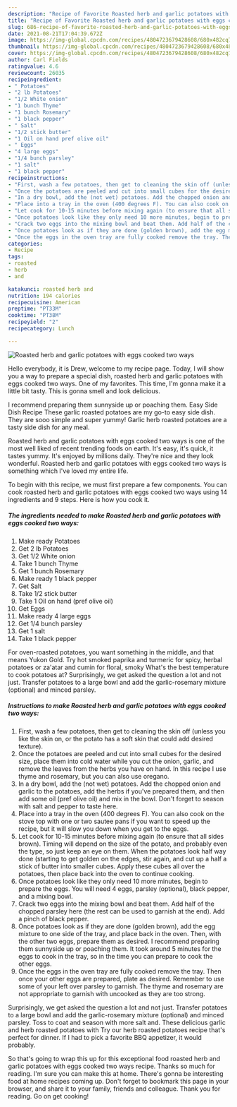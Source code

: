 ```yaml
---
description: "Recipe of Favorite Roasted herb and garlic potatoes with eggs cooked two ways"
title: "Recipe of Favorite Roasted herb and garlic potatoes with eggs cooked two ways"
slug: 686-recipe-of-favorite-roasted-herb-and-garlic-potatoes-with-eggs-cooked-two-ways
date: 2021-08-21T17:04:39.672Z
image: https://img-global.cpcdn.com/recipes/4804723679428608/680x482cq70/roasted-herb-and-garlic-potatoes-with-eggs-cooked-two-ways-recipe-main-photo.jpg
thumbnail: https://img-global.cpcdn.com/recipes/4804723679428608/680x482cq70/roasted-herb-and-garlic-potatoes-with-eggs-cooked-two-ways-recipe-main-photo.jpg
cover: https://img-global.cpcdn.com/recipes/4804723679428608/680x482cq70/roasted-herb-and-garlic-potatoes-with-eggs-cooked-two-ways-recipe-main-photo.jpg
author: Carl Fields
ratingvalue: 4.6
reviewcount: 26035
recipeingredient:
- " Potatoes"
- "2 lb Potatoes"
- "1/2 White onion"
- "1 bunch Thyme"
- "1 bunch Rosemary"
- "1 black pepper"
- " Salt"
- "1/2 stick butter"
- "1 Oil on hand pref olive oil"
- " Eggs"
- "4 large eggs"
- "1/4 bunch parsley"
- "1 salt"
- "1 black pepper"
recipeinstructions:
- "First, wash a few potatoes, then get to cleaning the skin off (unless you like the skin on, or the potato has a soft skin that could add desired texture)."
- "Once the potatoes are peeled and cut into small cubes for the desired size, place them into cold water while you cut the onion, garlic, and remove the leaves from the herbs you have on hand. In this recipe I use thyme and rosemary, but you can also use oregano."
- "In a dry bowl, add the (not wet) potatoes. Add the chopped onion and garlic to the potatoes, add the herbs if you&#39;ve prepared them, and then add some oil (pref olive oil) and mix in the bowl. Don&#39;t forget to season with salt and pepper to taste here."
- "Place into a tray in the oven (400 degrees F). You can also cook on the stove top with one or two sautee pans if you want to speed up the recipe, but it will slow you down when you get to the eggs."
- "Let cook for 10-15 minutes before mixing again (to ensure that all sides brown). Timing will depend on the size of the potato, and probably even the type, so just keep an eye on them. When the potatoes look half way done (starting to get golden on the edges, stir again, and cut up a half a stick of butter into smaller cubes. Apply these cubes all over the potatoes, then place back into the oven to continue cooking."
- "Once potatoes look like they only need 10 more minutes, begin to prepare the eggs. You will need 4 eggs, parsley (optional), black pepper, and a mixing bowl."
- "Crack two eggs into the mixing bowl and beat them. Add half of the chopped parsley here (the rest can be used to garnish at the end). Add a pinch of black pepper."
- "Once potatoes look as if they are done (golden brown), add the egg mixture to one side of the tray, and place back in the oven. Then, with the other two eggs, prepare them as desired. I recommend preparing them sunnyside up or poaching them. It took around 5 minutes for the eggs to cook in the tray, so in the time you can prepare to cook the other eggs."
- "Once the eggs in the oven tray are fully cooked remove the tray. Then once your other eggs are prepared, plate as desired. Remember to use some of your left over parsley to garnish. The thyme and rosemary are not appropriate to garnish with uncooked as they are too strong."
categories:
- Recipe
tags:
- roasted
- herb
- and

katakunci: roasted herb and 
nutrition: 194 calories
recipecuisine: American
preptime: "PT33M"
cooktime: "PT38M"
recipeyield: "2"
recipecategory: Lunch

---
```



![Roasted herb and garlic potatoes with eggs cooked two ways](https://img-global.cpcdn.com/recipes/4804723679428608/680x482cq70/roasted-herb-and-garlic-potatoes-with-eggs-cooked-two-ways-recipe-main-photo.jpg)

Hello everybody, it is Drew, welcome to my recipe page. Today, I will show you a way to prepare a special dish, roasted herb and garlic potatoes with eggs cooked two ways. One of my favorites. This time, I'm gonna make it a little bit tasty. This is gonna smell and look delicious.

I recommend preparing them sunnyside up or poaching them. Easy Side Dish Recipe These garlic roasted potatoes are my go-to easy side dish. They are sooo simple and super yummy! Garlic herb roasted potatoes are a tasty side dish for any meal.

Roasted herb and garlic potatoes with eggs cooked two ways is one of the most well liked of recent trending foods on earth. It's easy, it's quick, it tastes yummy. It's enjoyed by millions daily. They're nice and they look wonderful. Roasted herb and garlic potatoes with eggs cooked two ways is something which I've loved my entire life.


To begin with this recipe, we must first prepare a few components. You can cook roasted herb and garlic potatoes with eggs cooked two ways using 14 ingredients and 9 steps. Here is how you cook it.

<!--inarticleads1-->

##### The ingredients needed to make Roasted herb and garlic potatoes with eggs cooked two ways:

1. Make ready  Potatoes
1. Get 2 lb Potatoes
1. Get 1/2 White onion
1. Take 1 bunch Thyme
1. Get 1 bunch Rosemary
1. Make ready 1 black pepper
1. Get  Salt
1. Take 1/2 stick butter
1. Take 1 Oil on hand (pref olive oil)
1. Get  Eggs
1. Make ready 4 large eggs
1. Get 1/4 bunch parsley
1. Get 1 salt
1. Take 1 black pepper


For oven-roasted potatoes, you want something in the middle, and that means Yukon Gold. Try hot smoked paprika and turmeric for spicy, herbal potatoes or za&#39;atar and cumin for floral, smoky What&#39;s the best temperature to cook potatoes at? Surprisingly, we get asked the question a lot and not just. Transfer potatoes to a large bowl and add the garlic-rosemary mixture (optional) and minced parsley. 

<!--inarticleads2-->

##### Instructions to make Roasted herb and garlic potatoes with eggs cooked two ways:

1. First, wash a few potatoes, then get to cleaning the skin off (unless you like the skin on, or the potato has a soft skin that could add desired texture).
1. Once the potatoes are peeled and cut into small cubes for the desired size, place them into cold water while you cut the onion, garlic, and remove the leaves from the herbs you have on hand. In this recipe I use thyme and rosemary, but you can also use oregano.
1. In a dry bowl, add the (not wet) potatoes. Add the chopped onion and garlic to the potatoes, add the herbs if you&#39;ve prepared them, and then add some oil (pref olive oil) and mix in the bowl. Don&#39;t forget to season with salt and pepper to taste here.
1. Place into a tray in the oven (400 degrees F). You can also cook on the stove top with one or two sautee pans if you want to speed up the recipe, but it will slow you down when you get to the eggs.
1. Let cook for 10-15 minutes before mixing again (to ensure that all sides brown). Timing will depend on the size of the potato, and probably even the type, so just keep an eye on them. When the potatoes look half way done (starting to get golden on the edges, stir again, and cut up a half a stick of butter into smaller cubes. Apply these cubes all over the potatoes, then place back into the oven to continue cooking.
1. Once potatoes look like they only need 10 more minutes, begin to prepare the eggs. You will need 4 eggs, parsley (optional), black pepper, and a mixing bowl.
1. Crack two eggs into the mixing bowl and beat them. Add half of the chopped parsley here (the rest can be used to garnish at the end). Add a pinch of black pepper.
1. Once potatoes look as if they are done (golden brown), add the egg mixture to one side of the tray, and place back in the oven. Then, with the other two eggs, prepare them as desired. I recommend preparing them sunnyside up or poaching them. It took around 5 minutes for the eggs to cook in the tray, so in the time you can prepare to cook the other eggs.
1. Once the eggs in the oven tray are fully cooked remove the tray. Then once your other eggs are prepared, plate as desired. Remember to use some of your left over parsley to garnish. The thyme and rosemary are not appropriate to garnish with uncooked as they are too strong.


Surprisingly, we get asked the question a lot and not just. Transfer potatoes to a large bowl and add the garlic-rosemary mixture (optional) and minced parsley. Toss to coat and season with more salt and. These delicious garlic and herb roasted potatoes with Try our herb roasted potatoes recipe that&#39;s perfect for dinner. If I had to pick a favorite BBQ appetizer, it would probably. 

So that's going to wrap this up for this exceptional food roasted herb and garlic potatoes with eggs cooked two ways recipe. Thanks so much for reading. I'm sure you can make this at home. There's gonna be interesting food at home recipes coming up. Don't forget to bookmark this page in your browser, and share it to your family, friends and colleague. Thank you for reading. Go on get cooking!
